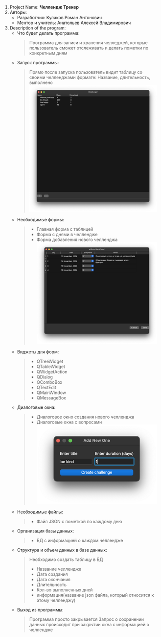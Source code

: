 1. Project Name: __Челлендж Трекер__
2. Авторы:
    - Разработчик: Кулаков Роман Антонович
    - Ментор и учитель: Анатольев Алексей Владимирович
3. Description of the program:
   - Что будет делать программа:
       > Программа для записи и хранения челледжей, которые пользователь сможет отслеживать и делать пометки по конкретным дням
   - Запуск программы:
       > Прямо после запуска пользователь видит таблицу со своими челленджами формате: Название, длительность, выполнено
     ![Текст с описанием картинки](../materials/image_of_start_window.png)
   - Необходимые формы:
       > - Главная форма с таблицей
       > - Форма с днями в челлендже
       > - Форма добавления нового челленджа
       ![Текст с описанием картинки](../materials/image_of_challenge_window.png)
   - Виджеты для форм:
       > - QTreeWidget
       > - QTableWidget
       > - QWidgetAction
       > - QDialog
       > - QComboBox
       > - QTextEdit
       > - QMainWindow
       > - QMessageBox
   - Диалоговые окна:
       > - Диалоговое окно создания нового челленджа
       > - Диалоговые окна с вопросами
       ![Текст с описанием картинки](../materials/image_of_adding_window.png)
   - Необходимые файлы: 
       > - Файл JSON с пометкой по каждому дню
   - Организация базы данных: 
       > - БД с информацией о каждом челлендже
   - Структура и объем данных в базе данных: 
       > Необходимо создать таблицу в БД
       > - Название челленджа
       > - Дата создания
       > - Дата окончания
       > - Длительность
       > - Кол-во выполненных дней
       > - информация(название json файла, который относится к этому челленджу)
   - Выход из программы:
       > Программа просто закрывается
       > Запрос о сохранении данных происходит при закрытии окна с информацией о челлендже